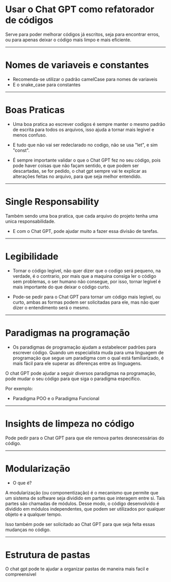 # Usar o Chat GPT como refatorador de códigos

Serve para poder melhorar códigos já escritos, seja para encontrar erros, ou para apenas deixar o código mais limpo e mais eficiente.

---------------------------------------------------------------------------------------------------------
# Nomes de variaveis e constantes

* Recomenda-se utilizar o padrão camelCase para nomes de variaveis
* E o snake_case para constantes

---------------------------------------------------------------------------------------------------------
# Boas Praticas

* Uma boa pratica ao escrever codigos é sempre manter o mesmo padrão de escrita para todos os arquivos, isso ajuda a tornar mais legivel e menos confuso.

* E tudo que não vai ser redeclarado no codigo, não se usa "let", e sim "const".

* É sempre importante validar o que o Chat GPT fez no seu código, pois pode haver coisas que não façam sentido, e que podem ser descartadas, se for pedido, o chat gpt sempre vai te explicar as alterações feitas no arquivo, para que seja melhor entendido.

---------------------------------------------------------------------------------------------------------
# Single Responsability

Também sendo uma boa pratica, que cada arquivo do projeto tenha uma unica responsabilidade.

* E com o Chat GPT, pode ajudar muito a fazer essa divisão de tarefas.

---------------------------------------------------------------------------------------------------------
# Legibilidade

* Tornar o código legível, não quer dizer que o codigo será pequeno, na verdade, é o contrario, por mais que a maquina consiga ler o código sem problemas, o ser humano não consegue, por isso, tornar legível é mais importante do que deixar o código curto.

* Pode-se pedir para o Chat GPT para tornar um código mais legivel, ou curto, ambas as formas podem ser solicitadas para ele, mas não quer dizer o entendimento será o mesmo.

---------------------------------------------------------------------------------------------------------
# Paradigmas na programação

* Os paradigmas de programação ajudam a estabelecer padrões para escrever código. Quando um especialista muda para uma linguagem de programação que segue um paradigma com o qual está familiarizado, é mais fácil para ele superar as diferenças entre as linguagens.

O chat GPT pode ajudar a seguir diversos paradigmas na programação, pode mudar o seu código para que siga o paradigma especifico.

Por exemplo: 

* Paradigma POO e o Paradigma Funcional

---------------------------------------------------------------------------------------------------------
# Insights de limpeza no código

Pode pedir para o Chat GPT para que ele remova partes desnecessárias do código.

---------------------------------------------------------------------------------------------------------
# Modularização

* O que é?

A modularização (ou componentização) é o mecanismo que permite que um sistema de software seja dividido em partes que interagem entre si. Tais partes são chamadas de módulos. Desse modo, o código desenvolvido é dividido em módulos independentes, que podem ser utilizados por qualquer objeto e a qualquer tempo.

Isso também pode ser solicitado ao Chat GPT para que seja feita essas mudanças no código.

---------------------------------------------------------------------------------------------------------
# Estrutura de pastas

O chat gpt pode te ajudar a organizar pastas de maneira mais facil e compreensivel